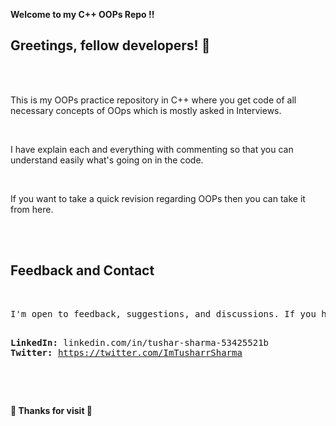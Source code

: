 <b size="24">Welcome to my C++ OOPs Repo !!</b>

<h2>Greetings, fellow developers! 👋</h2><br/><br/>

<p>This is my OOPs practice repository in C++ where you get code of all necessary concepts of OOps which is mostly asked in Interviews.</p>
<br/>
<p>I have explain each and everything with commenting so that you can understand easily what's going on in the code.</p>
<br/>
<p>If you want to take a quick revision regarding OOPs then you can take it from here.</p>

<br/><br/>

<h2>Feedback and Contact</h2>
<br/>
<pre>I'm open to feedback, suggestions, and discussions. If you have any questions or want to connect, feel free to reach out via my LinkedIn & Twitter.

<b>LinkedIn:</b> linkedin.com/in/tushar-sharma-53425521b
<b>Twitter:</b> https://twitter.com/ImTusharrSharma</pre>

<br/><br/>

<b size="30">🙏 Thanks for visit 🙏 </b>
